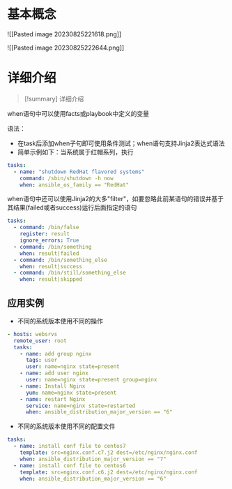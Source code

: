 # 基本概念

![[Pasted image 20230825221618.png]]

![[Pasted image 20230825222644.png]]

# 详细介绍
> [!summary] 详细介绍

when语句中可以使用facts或playbook中定义的变量

语法：
* 在task后添加when子句即可使用条件测试；when语句支持Jinja2表达式语法
* 简单示例如下：当系统属于红帽系列，执行
```yaml
tasks:
  - name: "shutdown RedHat flavored systems"
    command: /sbin/shutdown -h now
    when: ansible_os_family == "RedHat"
```

when语句中还可以使用Jinja2的大多"filter"，如要忽略此前某语句的错误并基于其结果(failed或者success)运行后面指定的语句

```yaml
tasks:
  - command: /bin/false
    register: result
    ignore_errors: True
  - command: /bin/something
    when: result|failed
  - command: /bin/something_else
    when: result|success
  - command: /bin/still/something_else
    when: result|skipped
```

## 应用实例

* 不同的系统版本使用不同的操作

```yaml
- hosts: websrvs
  remote_user: root
  tasks:
    - name: add group nginx
      tags: user
      user: name=nginx state=present
    - name: add user nginx
      user: name=nginx state=present group=nginx
    - name: Install Nginx
      yum: name=nginx state=present
    - name: restart Nginx
      service: name=nginx state=restarted
      when: ansible_distribution_major_version == "6"
```

* 不同的系统版本使用不同的配置文件
```yaml
tasks:
  - name: install conf file to centos7
    template: src=nginx.conf.c7.j2 dest=/etc/nginx/nginx.conf
    when: ansible_distribution_major_version == "7"
  - name: install conf file to centos6
    template: src=nginx.conf.c6.j2 dest=/etc/nginx/nginx.conf
    when: ansible_distribution_major_version == "6"

```



